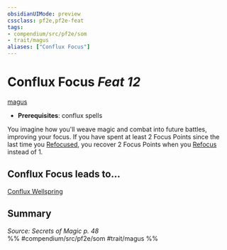 ```yaml
---
obsidianUIMode: preview
cssclass: pf2e,pf2e-feat
tags:
- compendium/src/pf2e/som
- trait/magus
aliases: ["Conflux Focus"]
---
```

# Conflux Focus  *Feat 12*  
[magus](../../rules/traits/magus-som.md)  

- **Prerequisites**: conflux spells

You imagine how you'll weave magic and combat into future battles, improving your focus. If you have spent at least 2 Focus Points since the last time you [Refocused](../../rules/actions/refocus.md), you recover 2 Focus Points when you [Refocus](../../rules/actions/refocus.md) instead of 1.

## Conflux Focus leads to...

[Conflux Wellspring](conflux-wellspring-som.md)

## Summary

*Source: Secrets of Magic p. 48*  
%% #compendium/src/pf2e/som #trait/magus %%